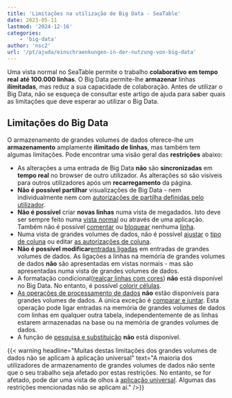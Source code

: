 ```yaml
---
title: 'Limitações na utilização de Big Data - SeaTable'
date: 2023-05-11
lastmod: '2024-12-16'
categories:
    - 'big-data'
author: 'nsc2'
url: '/pt/ajuda/einschraenkungen-in-der-nutzung-von-big-data'
---
```


Uma vista normal no SeaTable permite o trabalho **colaborativo** **em tempo real** **até 100.000 linhas**. O Big Data permite-lhe **armazenar** linhas **ilimitadas**, mas reduz a sua capacidade de colaboração. Antes de utilizar o Big Data, não se esqueça de consultar este artigo de ajuda para saber quais as limitações que deve esperar ao utilizar o Big Data.

## Limitações do Big Data

O armazenamento de grandes volumes de dados oferece-lhe um **armazenamento** amplamente **ilimitado de linhas**, mas também tem algumas limitações. Pode encontrar uma visão geral das **restrições** abaixo:

- As alterações a uma entrada de Big Data **não** são **sincronizadas** em **tempo real** no browser de outro utilizador. As alterações só são visíveis para outros utilizadores após um **recarregamento** da página.
- **Não é possível partilhar** visualizações de Big Data - nem individualmente nem com [autorizações de partilha definidas pelo utilizador](https://seatable.io/pt/docs/freigaben/benutzerdefinierte-freigabe-erstellen/).
- **Não é possível** criar **novas linhas** numa vista de megadados. Isto deve ser sempre feito numa [vista normal](https://seatable.io/pt/docs/grundlagen-von-ansichten/anlegen-einer-neuen-ansicht/) ou através de uma aplicação. Também não é possível [comentar](https://seatable.io/pt/docs/arbeiten-mit-zeilen/zeilen-kommentieren/) ou [bloquear](https://seatable.io/pt/docs/arbeiten-mit-zeilen/sperren-einer-zeile/) nenhuma [linha](https://seatable.io/pt/docs/arbeiten-mit-zeilen/zeilen-kommentieren/).
- Numa vista de grandes volumes de dados, não é possível [ajustar](https://seatable.io/pt/docs/arbeiten-mit-spalten/wie-man-den-spaltentyp-anpasst/) o [tipo de coluna](https://seatable.io/pt/docs/arbeiten-mit-spalten/wie-man-den-spaltentyp-anpasst/) ou editar [as autorizações de coluna](https://seatable.io/pt/docs/arbeiten-mit-spalten/spaltenberechtigungen-festlegen/).
- **Não é possível modificar**[entradas ligadas](https://seatable.io/pt/docs/verknuepfungen/wie-man-tabellen-in-seatable-miteinander-verknuepft/) em entradas de grandes volumes de dados. As ligações a linhas na memória de grandes volumes de dados **não** são apresentadas em vistas normais - mas são apresentadas numa vista de grandes volumes de dados.
- A formatação condicional[(realçar linhas com cores](https://seatable.io/pt/docs/ansichtsoptionen/farbliche-markierung-von-zellen/)) **não** está disponível no Big Data. No entanto, é possível [colorir células](https://seatable.io/pt/docs/ansichtsoptionen/einfaerben-von-zellen/).
- [As operações de processamento de dados](https://seatable.io/pt/docs/datenverarbeitung/datenverarbeitungsoperationen-in-seatable/) **não** estão disponíveis para grandes volumes de dados. A única exceção é [comparar e juntar](https://seatable.io/pt/docs/datenverarbeitung/datenverarbeitung-vergleichen-und-verknuepfen/). Esta operação pode ligar entradas na memória de grandes volumes de dados com linhas em qualquer outra tabela, independentemente de as linhas estarem armazenadas na base ou na memória de grandes volumes de dados.
- A função de [pesquisa e substituição](https://seatable.io/pt/docs/arbeiten-in-tabellen/suchen-und-ersetzen-von-werten-in-seatable/) **não** está disponível.

{{< warning  headline="Muitas destas limitações dos grandes volumes de dados não se aplicam à aplicação universal"  text="A maioria dos utilizadores de armazenamento de grandes volumes de dados não sente que o seu trabalho seja afetado por estas restrições. No entanto, se for afetado, pode dar uma vista de olhos à [aplicação universal](https://seatable.io/pt/docs/apps/universelle-app/). Algumas das restrições mencionadas não se aplicam aí." />}}

